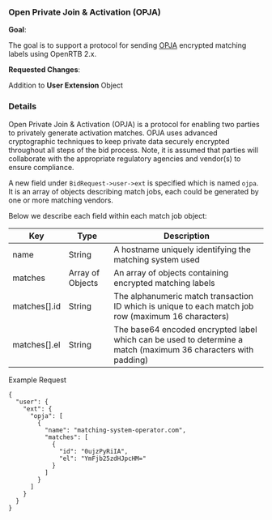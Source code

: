 ### Open Private Join & Activation (OPJA)

**Goal**:

The goal is to support a protocol for sending [OPJA](https://iabtechlab.com/blog/wp-content/uploads/2023/06/Open-Private-Join-Activation_Version_1.011.pdf) encrypted matching labels using OpenRTB 2.x.

**Requested Changes**:

Addition to **User Extension** Object

### Details

Open Private Join & Activation (OPJA) is a protocol for enabling two parties to privately generate activation matches.
OPJA uses advanced cryptographic techniques to keep private data securely encrypted throughout all steps of the bid process.
Note, it is assumed that parties will collaborate with the appropriate regulatory agencies and vendor(s) to ensure compliance.

A new field under `BidRequest->user->ext` is specified which is named `ojpa`. 
It is an array of objects describing match jobs, each could be generated by one or more matching vendors.

Below we describe each field within each match job object:

| Key                 | Type             | Description                                 |
| ------------------- | ---------------- | ------------------------------------------- |
| name                | String           | A hostname uniquely identifying the matching system used |
| matches             | Array of Objects | An array of objects containing encrypted matching labels |
| matches[].id        | String           | The alphanumeric match transaction ID which is unique to each match job row (maximum 16 characters) |
| matches[].el        | String           | The base64 encoded encrypted label which can be used to determine a match (maximum 36 characters with padding) |

Example Request

```
{
  "user": {
    "ext": {
      "opja": [
        {
          "name": "matching-system-operator.com",
          "matches": [
            {
              "id": "0ujzPyRiIA",
              "el": "YmFjb25zdHJpcHM="
            }
          ]
        }
      ]
    }
  }
}
```

